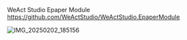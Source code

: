 WeAct Studio Epaper Module
https://github.com/WeActStudio/WeActStudio.EpaperModule

![IMG_20250202_185156](https://github.com/user-attachments/assets/d6dfb7ac-613f-4b18-b2c8-3ba7a942ddc7)
